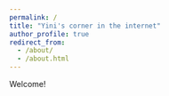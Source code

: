 ```yaml
---
permalink: /
title: "Yini's corner in the internet"
author_profile: true
redirect_from: 
  - /about/
  - /about.html
---
```


Welcome!